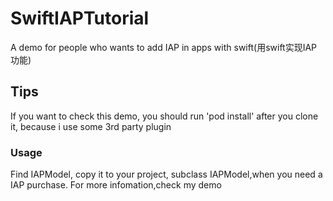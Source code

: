 # SwiftIAPTutorial
A demo for people who wants to add IAP in apps with swift(用swift实现IAP功能)
## Tips
If you want to check this demo, you should run 'pod install' after you clone it, because i use some 3rd party plugin
### Usage
Find IAPModel, copy it to your project, subclass IAPModel,when you need a IAP purchase. For more infomation,check my demo
